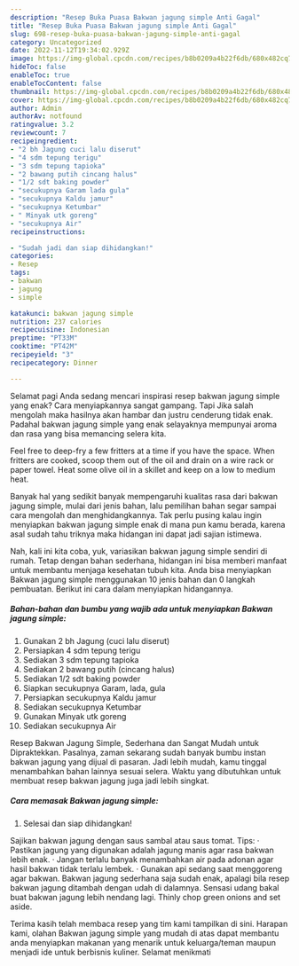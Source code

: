 ```yaml
---
description: "Resep Buka Puasa Bakwan jagung simple Anti Gagal"
title: "Resep Buka Puasa Bakwan jagung simple Anti Gagal"
slug: 698-resep-buka-puasa-bakwan-jagung-simple-anti-gagal
category: Uncategorized
date: 2022-11-12T19:34:02.929Z
image: https://img-global.cpcdn.com/recipes/b8b0209a4b22f6db/680x482cq70/bakwan-jagung-simple-foto-resep-utama.jpg
hideToc: false
enableToc: true
enableTocContent: false
thumbnail: https://img-global.cpcdn.com/recipes/b8b0209a4b22f6db/680x482cq70/bakwan-jagung-simple-foto-resep-utama.jpg
cover: https://img-global.cpcdn.com/recipes/b8b0209a4b22f6db/680x482cq70/bakwan-jagung-simple-foto-resep-utama.jpg
author: Admin
authorAv: notfound
ratingvalue: 3.2
reviewcount: 7
recipeingredient:
- "2 bh Jagung cuci lalu diserut"
- "4 sdm tepung terigu"
- "3 sdm tepung tapioka"
- "2 bawang putih cincang halus"
- "1/2 sdt baking powder"
- "secukupnya Garam lada gula"
- "secukupnya Kaldu jamur"
- "secukupnya Ketumbar"
- " Minyak utk goreng"
- "secukupnya Air"
recipeinstructions:

- "Sudah jadi dan siap dihidangkan!"
categories:
- Resep
tags:
- bakwan
- jagung
- simple

katakunci: bakwan jagung simple 
nutrition: 237 calories
recipecuisine: Indonesian
preptime: "PT33M"
cooktime: "PT42M"
recipeyield: "3"
recipecategory: Dinner

---
```



Selamat pagi Anda sedang mencari inspirasi resep bakwan jagung simple yang enak? Cara menyiapkannya sangat gampang. Tapi Jika salah mengolah maka hasilnya akan hambar dan justru cenderung tidak enak. Padahal bakwan jagung simple yang enak selayaknya mempunyai aroma dan rasa yang bisa memancing selera kita.


Feel free to deep-fry a few fritters at a time if you have the space. When fritters are cooked, scoop them out of the oil and drain on a wire rack or paper towel. Heat some olive oil in a skillet and keep on a low to medium heat.

Banyak hal yang sedikit banyak mempengaruhi kualitas rasa dari bakwan jagung simple, mulai dari jenis bahan, lalu pemilihan bahan segar sampai cara mengolah dan menghidangkannya. Tak perlu pusing kalau ingin menyiapkan bakwan jagung simple enak di mana pun kamu berada, karena asal sudah tahu triknya maka hidangan ini dapat jadi sajian istimewa.


Nah, kali ini kita coba, yuk, variasikan bakwan jagung simple sendiri di rumah. Tetap dengan bahan sederhana, hidangan ini bisa memberi manfaat untuk membantu menjaga kesehatan tubuh kita. Anda bisa menyiapkan Bakwan jagung simple menggunakan 10 jenis bahan dan 0 langkah pembuatan. Berikut ini cara dalam menyiapkan hidangannya.

<!--inarticleads1-->

##### Bahan-bahan dan bumbu yang wajib ada untuk menyiapkan Bakwan jagung simple:

1. Gunakan 2 bh Jagung (cuci lalu diserut)
1. Persiapkan 4 sdm tepung terigu
1. Sediakan 3 sdm tepung tapioka
1. Sediakan 2 bawang putih (cincang halus)
1. Sediakan 1/2 sdt baking powder
1. Siapkan secukupnya Garam, lada, gula
1. Persiapkan secukupnya Kaldu jamur
1. Sediakan secukupnya Ketumbar
1. Gunakan  Minyak utk goreng
1. Sediakan secukupnya Air


Resep Bakwan Jagung Simple, Sederhana dan Sangat Mudah untuk Dipraktekkan. Pasalnya, zaman sekarang sudah banyak bumbu instan bakwan jagung yang dijual di pasaran. Jadi lebih mudah, kamu tinggal menambahkan bahan lainnya sesuai selera. Waktu yang dibutuhkan untuk membuat resep bakwan jagung juga jadi lebih singkat. 

<!--inarticleads2-->

##### Cara memasak Bakwan jagung simple:


1. Selesai dan siap dihidangkan!

Sajikan bakwan jagung dengan saus sambal atau saus tomat. Tips: · Pastikan jagung yang digunakan adalah jagung manis agar rasa bakwan lebih enak. · Jangan terlalu banyak menambahkan air pada adonan agar hasil bakwan tidak terlalu lembek. · Gunakan api sedang saat menggoreng agar bakwan. Bakwan jagung sederhana saja sudah enak, apalagi bila resep bakwan jagung ditambah dengan udah di dalamnya. Sensasi udang bakal buat bakwan jagung lebih nendang lagi. Thinly chop green onions and set aside. 

Terima kasih telah membaca resep yang tim kami tampilkan di sini. Harapan kami, olahan Bakwan jagung simple yang mudah di atas dapat membantu anda menyiapkan makanan yang menarik untuk keluarga/teman maupun menjadi ide untuk berbisnis kuliner. Selamat menikmati
